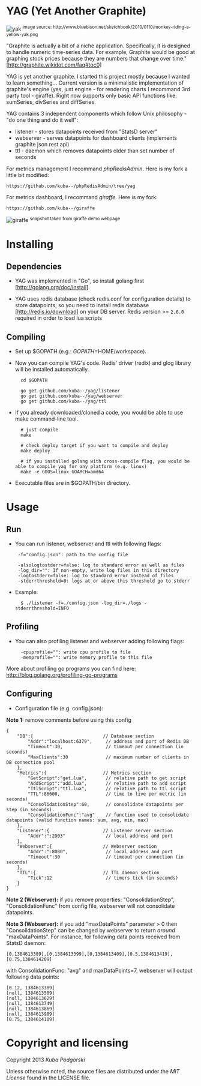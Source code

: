 YAG (Yet Another Graphite)
==========================


<img alt="yak" src="http://www.bluebison.net/sketchbook/2010/0110/monkey-riding-a-yellow-yak.png" />
<sup>image source: http://www.bluebison.net/sketchbook/2010/0110/monkey-riding-a-yellow-yak.png</sup>


"Graphite is actually a bit of a niche application. Specifically, it is designed to handle numeric time-series data. For example, Graphite would be good at graphing stock prices because they are numbers that change over time."
[http://graphite.wikidot.com/faq#toc0]

YAG is yet another graphite. I started this project mostly because I wanted to learn something...
Current version is a minimalistic implementation of graphite's engine (yes, just engine - for rendering charts I recommand 3rd party tool - giraffe).
Right now supports only basic API functions like: sumSeries, divSeries and diffSeries.

YAG contains 3 independent components which follow Unix philosophy - "do one thing and do it well":
* listener - stores datapoints received from "StatsD server"
* webserver - serves datapoints for dashboard clients (implements graphite json rest api)
* ttl - daemon which removes datapoints older than set number of seconds

For metrics management I recommand *phpRedisAdmin*. Here is my fork a little bit modified:

	https://github.com/kuba--/phpRedisAdmin/tree/yag


For metrics dashboard, I recommand *giraffe*. Here is my fork:

	https://github.com/kuba--/giraffe
<img alt="giraffe" src="https://raw.github.com/kuba--/giraffe/master/img/snapshot.png" />
<sup>snapshot taken from giraffe demo webpage</sup>



# Installing

## Dependencies
	
- YAG was implemented in "Go", so install golang first [http://golang.org/doc/install].

- YAG uses redis database (check redis.conf for configuration details) to store datapoints, so you need to install redis database [http://redis.io/download] on your DB server. Redis version >= `2.6.0` required in order to load lua scripts

## Compiling
	
- Set up $GOPATH (e.g.: $GOPATH=$HOME/workspace).
	
- Now you can compile YAG's code. Redis' driver (redix) and glog library will be installed automatically.

		cd $GOPATH

		go get github.com/kuba--/yag/listener
		go get github.com/kuba--/yag/webserver
		go get github.com/kuba--/yag/ttl
		

- If you already downloaded/cloned a code, you would be able to use make command-line tool.
		
		# just compile
		make

		# check deploy target if you want to compile and deploy
		make deploy
		
		# if you installed golang with cross-compile flag, you would be able to compile yag for any platform (e.g. linux)
		make -e GOOS=linux GOARCH=amd64 
		
		
	

- Executable files are in $GOPATH/bin directory.

# Usage

## Run

-  You can run listener, webserver and ttl with following flags:
		
		-f="config.json": path to the config file

		-alsologtostderr=false: log to standard error as well as files
		-log_dir="": If non-empty, write log files in this directory
		-logtostderr=false: log to standard error instead of files
		-stderrthreshold=0: logs at or above this threshold go to stderr
		
		

- Example:

		$ ./listener -f=./config.json -log_dir=./logs -stderrthreshold=INFO



## Profiling

- You can also profiling listener and webserver adding following flags:

		-cpuprofile="": write cpu profile to file
		-memprofile="": write memory profile to this file
		
More about profiling go programs you can find here: 
	http://blog.golang.org/profiling-go-programs


## Configuring

- Configuration file (e.g. config.json):

**Note 1:** remove comments before using this config

	{
		"DB":{                          // Database section
			"Addr":"localhost:6379",     // address and port of Redis DB
			"Timeout":30,                // timeout per connection (in seconds)
			"MaxClients":30              // maximum number of clients in DB connection pool
		},
		"Metrics":{                     // Metrics section
			"GetScript":"get.lua",       // relative path to get script
			"AddScript":"add.lua",       // relative path to add script					
			"TtlScript":"ttl.lua",       // relative path to ttl script
			"TTL":86600,                 // time to live per metric (in seconds)
			"ConsolidationStep":60,      // consolidate datapoints per step (in seconds).
			"ConsolidationFunc":"avg"    // function used to consolidate datapoints (valid function names: sum, avg, min, max)
		},
		"Listener":{                    // Listener server section 
			"Addr":":2003"               // local address and port
		},
		"Webserver":{                   // Webserver section
			"Addr":":8080",              // local address and port
			"Timeout":30                 // timeout per connection (in seconds)
		},
		"TTL":{                         // TTL daemon section
			"Tick":12                    // timers tick (in seconds)
		}
	}


**Note 2 (Webserver):** if you remove properties: "ConsolidationStep", "ConsolidationFunc" from config file, webserver will not consolidate datapoints.

**Note 3 (Webserver):** if you add "maxDataPoints" parameter > 0 then "ConsolidationStep" can be changed by webserver to return _around_ "maxDataPoints". For instance, for following data points received from StatsD daemon:


	[0,1384613389],[0,1384613399],[0,1384613409],[0.5,1384613419],[0.75,1384614209]


 with ConsolidationFunc: "avg" and maxDataPoints=7, webserver will output following data points:


	[0.12, 1384613389]
	[null, 1384613509]
	[null, 1384613629]
	[null, 1384613749]
	[null, 1384613869]
	[null, 1384613989]
	[0.75, 1384614109]



 
# Copyright and licensing

Copyright 2013 *Kuba Podgorski*

Unless otherwise noted, the source files are distributed under the 
*MIT License* found in the LICENSE file.
